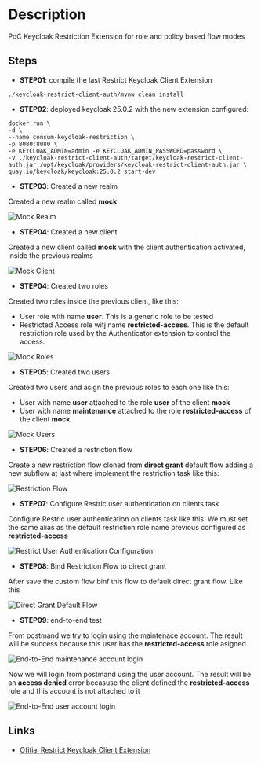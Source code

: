 # Description
PoC Keycloak Restriction Extension for role and policy based flow modes

## Steps

- **STEP01**: compile the last Restrict Keycloak Client Extension

```
./keycloak-restrict-client-auth/mvnw clean install
```

- **STEP02**: deployed keycloak 25.0.2 with the new extension configured:

```
docker run \
-d \
--name consum-keycloak-restriction \
-p 8080:8080 \
-e KEYCLOAK_ADMIN=admin -e KEYCLOAK_ADMIN_PASSWORD=password \
-v ./keycloak-restrict-client-auth/target/keycloak-restrict-client-auth.jar:/opt/keycloak/providers/keycloak-restrict-client-auth.jar \
quay.io/keycloak/keycloak:25.0.2 start-dev
```

- **STEP03**: Created a new realm

Created a new realm called **mock**

![Mock Realm](./images/mock-realm.png "Mock Realm")

- **STEP04**: Created a new client

 Created a new client called **mock** with the client authentication activated, inside the previous realms

![Mock Client](./images/mock-client.png "Mock Client")

- **STEP04**: Created two roles
 
 Created two roles inside the previous client, like this:

 - User role with name **user**. This is a generic role to be tested
 - Restricted Access role witj name **restricted-access**. This is the default restriction role used by the Authenticator extension to control the access.

![Mock Roles](./images/mock-roles.png "Mock Roles")

- **STEP05**: Created two users
 
 Created two users and asign the previous roles to each one like this:

 - User with name **user** attached to the role **user** of the client **mock**
 - User with name **maintenance** attached to the role **restricted-access** of the client **mock**

![Mock Users](./images/mock-users.png "Mock Users")

 - **STEP06**: Created a restriction flow
 
 Create a new restriction flow cloned from **direct grant** default flow adding a new subflow at last where implement the restriction task like this:

![Restriction Flow](./images/restriction-flow.png "Restriction Flow")

- **STEP07**: Configure Restric user authentication on clients task
 
Configure Restric user authentication on clients task like this. We must set the same alias as the default restriction role name previous configured as **restricted-access**

![Restrict User Authentication Configuration](./images/restrict-user-authentication-configuration.png "Restrict User Authentication Configuration")

- **STEP08**: Bind Restriction Flow to direct grant
 
After save the custom flow binf this flow to default direct grant flow. Like this

![Direct Grant Default Flow](./images/direct-grant-default-flow.png "Direct Grant Default Flow")

- **STEP09**: end-to-end test
 
From postmand we try to login using the maintenace account. The result will be success because this user has the **restricted-access** role asigned

![End-to-End maintenance account login](./images/end-to-end-maintenance-login.png "End-to-End maintenance account login")

Now we will login from postmand using the user account. The result will be an **access denied** error becasuse the client defined the **restricted-access** role and this account is not attached to it

![End-to-End user account login](./images/end-to-end-user-login.png "End-to-End user account login")

## Links

- [Ofitial Restrict Keycloak Client Extension](https://github.com/sventorben/keycloak-restrict-client-auth)